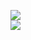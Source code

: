 [![](https://img.shields.io/badge/Made%20With-Github%20Spray-lightgrey.svg?style=for-the-badge&logo=github)](https://github.com/Annihil/github-spray#6278)  
[![](https://i.imgur.com/2DrTn0Z.gif)](https://github.com/Annihil/github-spray)